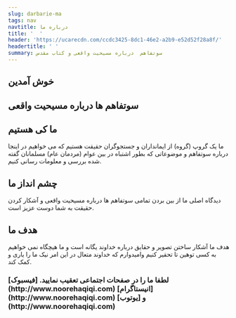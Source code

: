 ```yaml
---
slug: darbarie-ma
tags: nav
navtitle: درباره ما
title: '  '
header: 'https://ucarecdn.com/ccdc3425-8dc1-46e2-a2b9-e52d52f28a8f/'
headertitle: ' '
summary: سوتفاهم  درباره مسیحیت واقعی و کتاب مقدس
---
```

<h2 class="farsi" > خوش آمدین  </h2>  

<h2 class="farsi" >سوتفاهم ها درباره مسیحیت واقعی  </h2>  

<h2 class="farsi" >ما کی هستیم</h2>  

<p class="farsi">ما یک گروپ (گروه) از ایمانداران و جستجوگران حقیقت هستیم که می خواهیم در اینجا درباره سوتفاهم و موضوعاتی که بطور اشتباه در بین عوام (مردمان عام) مسلمانان گفته شده بررسی و معلومات رسانی کنیم. </p> 

<h2 class="farsi" >چشم انداز ما</h2>  

<p class="farsi">دیدگاه اصلی ما از بین بردن تمامی سوتفاهم ها درباره مسیحیت واقعی و آشکار کردن حقیقت به شما دوست عزیز است.</p> 

<h2 class="farsi" >هدف ما</h2>  

<p class="farsi">هدف ما آشکار ساختن تصویر و حقایق درباره خداوند یگانه است و ما هیچگاه نمی خواهیم به کسی توهین تا تحقیر کنیم وامیدوارم که خداوند متعال در این امر نیک ما را یاری و کمک کند. </p> 

<h3 class="farsi" >لطفا ما را در صفحات اجتماعی تعقیب نمایید. [فیسبوک](http://www.noorehaqiqi.com) [انیستاگرام](http://www.noorehaqiqi.com) و [یوتوب](http://www.noorehaqiqi.com)</h3>